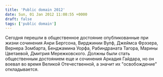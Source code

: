 ```yaml
---
title: 'Public domain 2012'
date: Sun, 01 Jan 2012 11:08:55 +0000
draft: false
tags: ['public domain']
---
```


Сегодня перешли в общественное достояние опубликованные при жизни сочинения Анри Бергсона, Вирджинии Вулф, Джеймса Фрэзера, Вернера Зомбарта, Бенджамина Уорфа, Рабиндраната Тагора, Марины Цветаевой, Дмитрия Мережковского. Должны были стать общественным достоянием еще и сочинения Аркадия Гайдара, но он воевал во время Великой Отечественной, а значит их "освобождение" откладывается.
